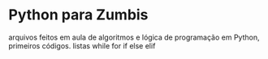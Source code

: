 # Python para Zumbis
arquivos feitos em aula de algoritmos e lógica de programação em Python, primeiros códigos.
listas
while
for 
if
else
elif

